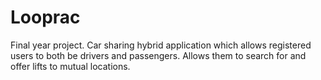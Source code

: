 # Looprac
Final year project.  Car sharing hybrid application which allows registered users to both be drivers and passengers.  Allows them to search for and offer lifts to mutual locations.
